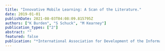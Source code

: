 ```yaml
---
title: "Innovative Mobile Learning: A Scan of the Literature."
date: 2019-01-01
publishDate: 2021-08-03T04:08:09.815795Z
authors: ["K Burden", "S Schuck", "M Kearney"]
publication_types: ["2"]
abstract: ""
featured: false
publication: "*International Association for Development of the Information Society*"
---
```


